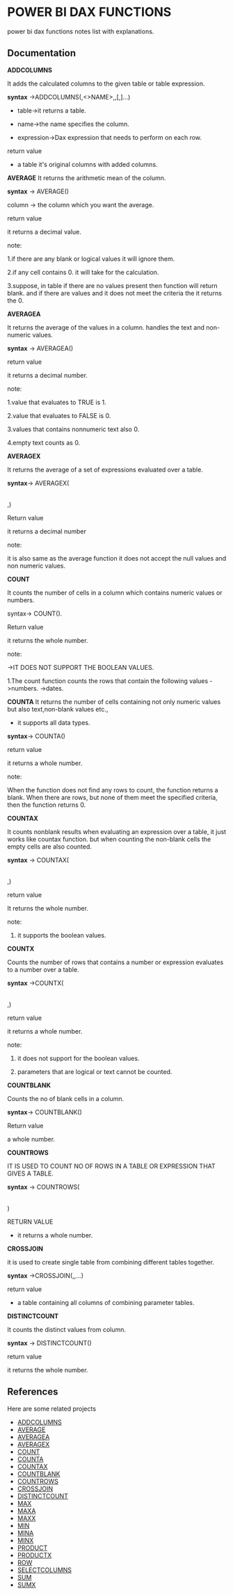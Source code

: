 
# POWER BI DAX FUNCTIONS

 power bi dax functions notes list with explanations.



## Documentation

**ADDCOLUMNS** 

It adds the calculated columns to the given table or table expression.

**syntax** ->ADDCOLUMNS(<TABLE>,<>NAME>,<EXPRESSION>,[<NAME>,<EXPRESSION>]...)
- table->it returns a table.

- name->the name specifies the column.

- expression->Dax expression that needs to perform on each row.

return value

- a table it's original columns with added columns.

**AVERAGE**
It returns the arithmetic mean of the column.

**syntax** -> AVERAGE(<COLUMN>)

column -> the column which you want the average.

return value

it returns a decimal value.

note:

1.if there are any blank or logical values it will ignore them.

2.if any cell contains 0. it will take for the calculation.

3.suppose, in table if there are no values present then function will return 
blank. and if there are values and it does not meet the criteria the it returns the 0.

**AVERAGEA**

It returns the average of the values in a column. handles the text and non-numeric values.

**syntax** -> AVERAGEA(<COLUMN>)

return value

it returns a decimal number.

note:

1.value that evaluates to TRUE is 1.

2.value that evaluates to FALSE is 0.

3.values that contains nonnumeric text also 0.

4.empty text counts as 0.

**AVERAGEX**

It returns the average of a set of expressions evaluated over a table.

**syntax**-> AVERAGEX(<TABLE>,<EXPRESSION>)

Return value

it returns a decimal number 

note:

it is also same as the average function it does not accept the null values and non numeric values.

**COUNT**

It counts the number of cells in a column which contains numeric values or numbers.

syntax-> COUNT(<COLUMN>).

Return value

it returns the whole number.

note:

->IT DOES NOT SUPPORT THE BOOLEAN VALUES.

1.The count function counts the rows that contain the following values
     ->numbers.
     ->dates.

**COUNTA** 
It returns the number of cells containing not only numeric values but also text,non-blank values etc.,

- it supports all data types.

**syntax**-> COUNTA(<COLUMN>)

return value

it returns a whole number.

note:

When the function does not find any rows to count, the function returns a blank. When there are rows, but none of them meet the specified criteria, then the function returns 0.

**COUNTAX**

It counts nonblank results when evaluating an expression over a table, it just works like countax function. but when counting the non-blank cells the empty cells are also counted.

**syntax** -> COUNTAX(<table>,<expression>)

return value

It returns the whole number.

note:

1. it supports the boolean values.

**COUNTX**

Counts the number of rows that contains a number or expression evaluates to a number over a table.

**syntax** ->COUNTX(<TABLE>,<EXPRESSION>)

return value

it returns a whole number.

note:

1. it does not support for the boolean values.

2. parameters that are logical or text cannot be counted.

**COUNTBLANK**

Counts the no of blank cells in a column.

**syntax**-> COUNTBLANK(<COLUMN>)

Return value

a whole number.

**COUNTROWS**

IT IS USED TO COUNT NO OF ROWS IN A TABLE OR EXPRESSION THAT GIVES A TABLE.

**syntax** -> COUNTROWS(<TABLE>)

RETURN VALUE

- it returns a whole number.

**CROSSJOIN**

it is used to create single table from combining different tables together.

**syntax** ->CROSSJOIN(<TABLE1>,<TABLE2>,<TABLE3>...)

return value 

- a table containing all columns of combining parameter tables.

**DISTINCTCOUNT**

It counts the distinct values from column.

**syntax** -> DISTINCTCOUNT(<COLUMN>)

return value

it returns the whole number.




## References

Here are some related projects

- [ADDCOLUMNS](https://www.tutorialspoint.com/dax_functions/dax_addcolumns_function.htm)
- [AVERAGE](https://www.tutorialspoint.com/dax_functions/dax_average_function.htm)
- [AVERAGEA](https://www.tutorialspoint.com/dax_functions/dax_averagea_function.htm)
- [AVERAGEX](https://www.tutorialspoint.com/dax_functions/dax_averagex_function.htm)
- [COUNT](https://www.tutorialspoint.com/dax_functions/dax_count_function.htm)
- [COUNTA](https://www.tutorialspoint.com/dax_functions/dax_counta_function.htm)
- [COUNTAX](https://www.tutorialspoint.com/dax_functions/dax_countax_function.htm)
- [COUNTBLANK](https://www.tutorialspoint.com/dax_functions/dax_countblank_function.htm)
- [COUNTROWS](https://www.tutorialspoint.com/dax_functions/dax_countrows_function.htm)
- [CROSSJOIN](https://www.tutorialspoint.com/dax_functions/dax_crossjoin_function.htm)
- [DISTINCTCOUNT](https://www.tutorialspoint.com/dax_functions/dax_distinctcount_function.htm)
- [MAX](https://www.tutorialspoint.com/dax_functions/dax_max_function.htm)
- [MAXA](https://www.tutorialspoint.com/dax_functions/dax_maxa_function.htm)
- [MAXX](https://www.tutorialspoint.com/dax_functions/dax_maxx_function.htm)
- [MIN](https://www.tutorialspoint.com/dax_functions/dax_min_function.htm)
- [MINA](https://www.tutorialspoint.com/dax_functions/dax_mina_function.htm)
- [MINX](https://www.tutorialspoint.com/dax_functions/dax_minx_function.htm)
- [PRODUCT](https://www.tutorialspoint.com/dax_functions/dax_product_function.htm)
- [PRODUCTX](https://www.tutorialspoint.com/dax_functions/dax_productx_function.htm)
- [ROW](https://www.tutorialspoint.com/dax_functions/dax_row_function.htm)
- [SELECTCOLUMNS](https://www.tutorialspoint.com/dax_functions/dax_selectcolumns_function.htm)
- [SUM](https://www.tutorialspoint.com/dax_functions/dax_sum_function.htm)
- [SUMX](https://www.tutorialspoint.com/dax_functions/dax_sumx_function.htm)



